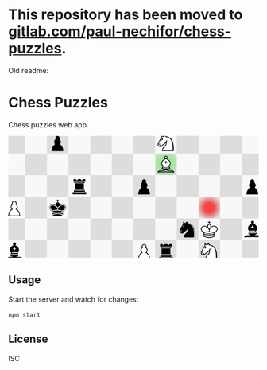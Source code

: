 # This repository has been moved to [gitlab.com/paul-nechifor/chess-puzzles](http://gitlab.com/paul-nechifor/chess-puzzles).

Old readme:

# Chess Puzzles

Chess puzzles web app.

![Chess puzzles screenshot.](screenshot.png)

## Usage

Start the server and watch for changes:

    npm start

## License

ISC
